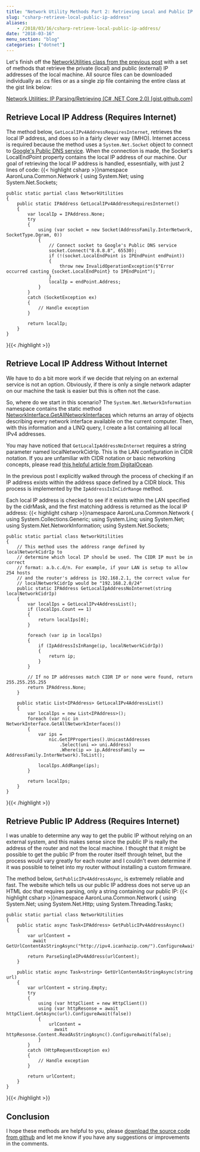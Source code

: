 ```yaml
---
title: "Network Utility Methods Part 2: Retrieving Local and Public IP Addresses (C# .NET Core)"
slug: "csharp-retrieve-local-public-ip-address"
aliases:
    - /2018/03/16/csharp-retrieve-local-public-ip-address/
date: "2018-03-16"
menu_section: "blog"
categories: ["dotnet"]
---
```


Let's finish off the [NetworkUtilities class from the previous post](/2018/02/24/csharp-parse-ip-address-check-cidr-range/) with a set of methods that retrieve the private (local) and public (external) IP addresses of the local machine. All source files can be downloaded individually as .cs files or as a single zip file containing the entire class at the gist link below:

<div class="center">
    <a href="https://gist.github.com/a-luna/bd93686ace9f6f22acf0a7032fc41777" class="eyeballs" target="_blank">Network Utilities: IP Parsing/Retrieving (C&#35; .NET Core 2.0) [gist.github.com]</a>
</div>

## Retrieve Local IP Address (Requires Internet)

The method below, ```GetLocalIPv4AddressRequiresInternet```, retrieves the local IP address, and does so in a fairly clever way (IMHO). Internet access is required because the method uses a ```System.Net.Socket``` object to connect to [Google's Public DNS service](https://developers.google.com/speed/public-dns/docs/intro). When the connection is made, the Socket's LocalEndPoint property contains the local IP address of our machine. Our goal of retrieving the local IP address is handled, essesntially, with just 2 lines of code:
{{< highlight csharp >}}namespace AaronLuna.Common.Network
{
    using System.Net;
    using System.Net.Sockets;

    public static partial class NetworkUtilities
    {
        public static IPAddress GetLocalIPv4AddressRequiresInternet()
        {
            var localIp = IPAddress.None;
            try
            {
                using (var socket = new Socket(AddressFamily.InterNetwork, SocketType.Dgram, 0))
                {
                    // Connect socket to Google's Public DNS service
                    socket.Connect("8.8.8.8", 65530);
                    if (!(socket.LocalEndPoint is IPEndPoint endPoint))
                    {
                        throw new InvalidOperationException($"Error occurred casting {socket.LocalEndPoint} to IPEndPoint");
                    }
                    localIp = endPoint.Address;
                }
            }
            catch (SocketException ex)
            {
                // Handle exception
            }

            return localIp;
        }
    }
}{{< /highlight >}}

## Retrieve Local IP Address Without Internet

We have to do a bit more work if we decide that relying on an external service is not an option. Obviously, if there is only a single network adapter on our machine the task is easier but this is often not the case.

So, where do we start in this scenario? The ```System.Net.NetworkInformation``` namespace contains the static method [NetworkInterface.GetAllNetworkInterfaces](https://docs.microsoft.com/en-us/dotnet/api/system.net.networkinformation.networkinterface.getallnetworkinterfaces?view=netframework-4.7.1#System_Net_NetworkInformation_NetworkInterface_GetAllNetworkInterfaces) which returns an array of objects describing every network interface available on the current computer. Then, with this information and a LINQ query, I create a list containing all local IPv4 addresses.

You may have noticed that ```GetLocalIpAddressNoInternet``` requires a string parameter named localNetworkCidrIp. This is the LAN configuration in CIDR notation. If you are unfamiliar with CIDR notation or basic networking concepts, please read [this helpful article from DigitalOcean](https://www.digitalocean.com/community/tutorials/understanding-ip-addresses-subnets-and-cidr-notation-for-networking).

In the previous post I explicitly walked through the process of checking if an IP address exists within the address space defined by a CIDR block. This process is implemented by the ```IpAddressIsInCidrRange``` method.

Each local IP address is checked to see if it exists within the LAN specified by the cidrMask, and the first matching address is returned as the local IP address:
{{< highlight csharp >}}namespace AaronLuna.Common.Network
{
    using System.Collections.Generic;
    using System.Linq;
    using System.Net;
    using System.Net.NetworkInformation;
    using System.Net.Sockets;

    public static partial class NetworkUtilities
    {
        // This method uses the address range defined by localNetworkCidrIp to
        // determine which local IP should be used. The CIDR IP must be in correct
        // format: a.b.c.d/n. For example, if your LAN is setup to allow 254 hosts
        // and the router's address is 192.168.2.1, the correct value for
        // localNetworkCidrIp would be "192.168.2.0/24"
        public static IPAddress GetLocalIpAddressNoInternet(string localNetworkCidrIp)
        {
            var localIps = GetLocalIPv4AddressList();
            if (localIps.Count == 1)
            {
                return localIps[0];
            }

            foreach (var ip in localIps)
            {
                if (IpAddressIsInRange(ip, localNetworkCidrIp))
                {
                    return ip;
                }
            }

            // If no IP addresses match CIDR IP or none were found, return 255.255.255.255
            return IPAddress.None;
        }

        public static List<IPAddress> GetLocalIPv4AddressList()
        {
            var localIps = new List<IPAddress>();
            foreach (var nic in NetworkInterface.GetAllNetworkInterfaces())
            {
                var ips =
                    nic.GetIPProperties().UnicastAddresses
                        .Select(uni => uni.Address)
                        .Where(ip => ip.AddressFamily == AddressFamily.InterNetwork).ToList();

                localIps.AddRange(ips);
            }

            return localIps;
        }
    }
}{{< /highlight >}}

## Retrieve Public IP Address (Requires Internet)

I was unable to determine any way to get the public IP without relying on an external system, and this makes sense since the public IP is really the address of the router and not the local machine. I thought that it might be possible to get the public IP from the router itself through telnet, but the process would vary greatly for each router and I couldn't even determine if it was possible to telnet into my router without installing a custom firmware.

The method below, ```GetPublicIPv4AddressAsync```, is extremely reliable and fast. The website which tells us our public IP address does not serve up an HTML doc that requires parsing, only a string containing our public IP:
{{< highlight csharp >}}namespace AaronLuna.Common.Network
{
    using System.Net;
    using System.Net.Http;
    using System.Threading.Tasks;

    public static partial class NetworkUtilities
    {
        public static async Task<IPAddress> GetPublicIPv4AddressAsync()
        {
            var urlContent =
              await GetUrlContentAsStringAsync("http://ipv4.icanhazip.com/").ConfigureAwait(false);

            return ParseSingleIPv4Address(urlContent);
        }

        public static async Task<string> GetUrlContentAsStringAsync(string url)
        {
            var urlContent = string.Empty;
            try
            {
                using (var httpClient = new HttpClient())
                using (var httpResonse = await httpClient.GetAsync(url).ConfigureAwait(false))
                {
                    urlContent =
                      await httpResonse.Content.ReadAsStringAsync().ConfigureAwait(false);
                }
            }
            catch (HttpRequestException ex)
            {
                // Handle exception
            }

            return urlContent;
        }
    }
}{{< /highlight >}}

## Conclusion

I hope these methods are helpful to you, please [download the source code from github](https://gist.github.com/a-luna/bd93686ace9f6f22acf0a7032fc41777) and let me know if you have any suggestions or improvements in the comments.
